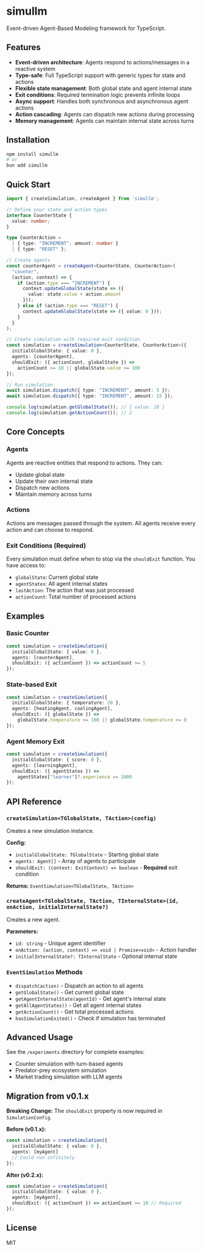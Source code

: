 # simullm

Event-driven Agent-Based Modeling framework for TypeScript.

## Features

- **Event-driven architecture**: Agents respond to actions/messages in a reactive system
- **Type-safe**: Full TypeScript support with generic types for state and actions
- **Flexible state management**: Both global state and agent internal state
- **Exit conditions**: Required termination logic prevents infinite loops
- **Async support**: Handles both synchronous and asynchronous agent actions
- **Action cascading**: Agents can dispatch new actions during processing
- **Memory management**: Agents can maintain internal state across turns

## Installation

```bash
npm install simullm
# or
bun add simullm
```

## Quick Start

```typescript
import { createSimulation, createAgent } from 'simullm';

// Define your state and action types
interface CounterState {
  value: number;
}

type CounterAction = 
  | { type: "INCREMENT"; amount: number }
  | { type: "RESET" };

// Create agents
const counterAgent = createAgent<CounterState, CounterAction>(
  "counter",
  (action, context) => {
    if (action.type === "INCREMENT") {
      context.updateGlobalState(state => ({
        value: state.value + action.amount
      }));
    } else if (action.type === "RESET") {
      context.updateGlobalState(state => ({ value: 0 }));
    }
  }
);

// Create simulation with required exit condition
const simulation = createSimulation<CounterState, CounterAction>({
  initialGlobalState: { value: 0 },
  agents: [counterAgent],
  shouldExit: ({ actionCount, globalState }) => 
    actionCount >= 10 || globalState.value >= 100
});

// Run simulation
await simulation.dispatch({ type: "INCREMENT", amount: 5 });
await simulation.dispatch({ type: "INCREMENT", amount: 15 });

console.log(simulation.getGlobalState()); // { value: 20 }
console.log(simulation.getActionCount()); // 2
```

## Core Concepts

### Agents
Agents are reactive entities that respond to actions. They can:
- Update global state
- Update their own internal state  
- Dispatch new actions
- Maintain memory across turns

### Actions
Actions are messages passed through the system. All agents receive every action and can choose to respond.

### Exit Conditions (Required)
Every simulation must define when to stop via the `shouldExit` function. You have access to:
- `globalState`: Current global state
- `agentStates`: All agent internal states
- `lastAction`: The action that was just processed
- `actionCount`: Total number of processed actions

## Examples

### Basic Counter
```typescript
const simulation = createSimulation({
  initialGlobalState: { value: 0 },
  agents: [counterAgent],
  shouldExit: ({ actionCount }) => actionCount >= 5
});
```

### State-based Exit
```typescript
const simulation = createSimulation({
  initialGlobalState: { temperature: 20 },
  agents: [heatingAgent, coolingAgent],
  shouldExit: ({ globalState }) => 
    globalState.temperature >= 100 || globalState.temperature <= 0
});
```

### Agent Memory Exit
```typescript
const simulation = createSimulation({
  initialGlobalState: { score: 0 },
  agents: [learningAgent],
  shouldExit: ({ agentStates }) => 
    agentStates["learner"]?.experience >= 1000
});
```

## API Reference

### `createSimulation<TGlobalState, TAction>(config)`

Creates a new simulation instance.

**Config:**
- `initialGlobalState: TGlobalState` - Starting global state
- `agents: Agent[]` - Array of agents to participate
- `shouldExit: (context: ExitContext) => boolean` - **Required** exit condition

**Returns:** `EventSimulation<TGlobalState, TAction>`

### `createAgent<TGlobalState, TAction, TInternalState>(id, onAction, initialInternalState?)`

Creates a new agent.

**Parameters:**
- `id: string` - Unique agent identifier
- `onAction: (action, context) => void | Promise<void>` - Action handler
- `initialInternalState?: TInternalState` - Optional internal state

### `EventSimulation` Methods

- `dispatch(action)` - Dispatch an action to all agents
- `getGlobalState()` - Get current global state
- `getAgentInternalState(agentId)` - Get agent's internal state
- `getAllAgentStates()` - Get all agent internal states
- `getActionCount()` - Get total processed actions
- `hasSimulationExited()` - Check if simulation has terminated

## Advanced Usage

See the `/experiments` directory for complete examples:
- Counter simulation with turn-based agents
- Predator-prey ecosystem simulation  
- Market trading simulation with LLM agents

## Migration from v0.1.x

**Breaking Change:** The `shouldExit` property is now required in `SimulationConfig`.

**Before (v0.1.x):**
```typescript
const simulation = createSimulation({
  initialGlobalState: { value: 0 },
  agents: [myAgent]
  // Could run infinitely
});
```

**After (v0.2.x):**
```typescript
const simulation = createSimulation({
  initialGlobalState: { value: 0 },
  agents: [myAgent],
  shouldExit: ({ actionCount }) => actionCount >= 10 // Required
});
```

## License

MIT